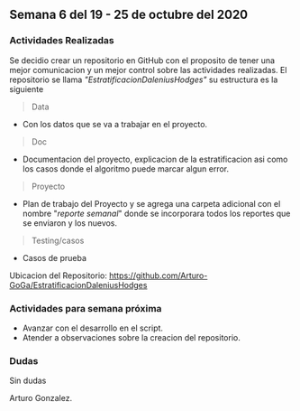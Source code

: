 ## Semana 6 del 19 - 25 de octubre del 2020 

### Actividades Realizadas

Se decidio crear un repositorio en GitHub con el proposito de tener una mejor comunicacion y un mejor control sobre las actividades realizadas.
El repositorio se llama _"EstratificacionDaleniusHodges"_ su estructura es la siguiente 
> Data 
* Con los datos que se va a trabajar en el proyecto. 
> Doc 
* Documentacion del proyecto, explicacion de la estratificacion asi como los casos donde el algoritmo puede marcar algun error.
> Proyecto 
* Plan de trabajo del Proyecto y se agrega una carpeta adicional con el nombre "_reporte semanal_" donde se incorporara todos los reportes que se enviaron y los nuevos.
> Testing/casos 
* Casos de prueba

Ubicacion del Repositorio: https://github.com/Arturo-GoGa/EstratificacionDaleniusHodges 
### Actividades para semana próxima

- Avanzar con el desarrollo en el script.
- Atender a observaciones sobre la creacion del repositorio.

### Dudas

Sin dudas

Arturo Gonzalez.

